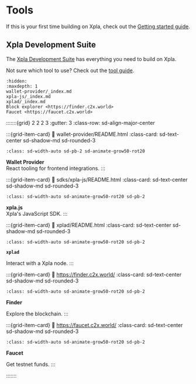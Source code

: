 # Tools

If this is your first time building on Xpla, check out the [Getting started guide](./get-started.md). 


## Xpla Development Suite

The [Xpla Development Suite](./which-tools.md) has everything you need to build on Xpla. 

Not sure which tool to use? Check out the [tool guide](./which-tools.md).


```{toctree}
:hidden:
:maxdepth: 1
wallet-provider/_index.md
xpla-js/_index.md
xplad/_index.md
Block explorer <https://finder.c2x.world>
Faucet <https://faucet.c2x.world>
```

:::::::{grid} 2 2 2 3
:gutter: 3
:class-row: sd-align-major-center

:::{grid-item-card}
:link: wallet-provider/README.html
:class-card: sd-text-center sd-shadow-md sd-rounded-3
```{image} /img/Walletconnect.svg
:class: sd-width-auto sd-pb-2 sd-animate-grow50-rot20
```
**Wallet Provider**  
React tooling for frontend integrations.
:::

:::{grid-item-card}
:link: sdks/xpla-js/README.html
:class-card: sd-text-center sd-shadow-md sd-rounded-3
```{image} /img/xpla_js.svg
:class: sd-width-auto sd-animate-grow50-rot20 sd-pb-2
```
**xpla.js**  
Xpla's JavaScript SDK.
:::

:::{grid-item-card}
:link: xplad/README.html
:class-card: sd-text-center sd-shadow-md sd-rounded-3

```{image} /img/xplad.svg
:class: sd-width-auto sd-animate-grow50-rot20 sd-pb-2
```

**`xplad`**  

Interact with a Xpla node. 
:::

:::{grid-item-card}
:link: https://finder.c2x.world/
:class-card: sd-text-center sd-shadow-md sd-rounded-3

```{image} /img/expl_finder.png
:class: sd-width-auto sd-animate-grow50-rot20 sd-pb-2
```

**Finder**  

Explore the blockchain.
:::

:::{grid-item-card}
:link: https://faucet.c2x.world/
:class-card: sd-text-center sd-shadow-md sd-rounded-3

```{image} /img/Faucet.svg
:class: sd-width-auto sd-animate-grow50-rot20 sd-pb-2
```

**Faucet**  

Get testnet funds. 
:::



:::::::

